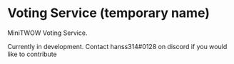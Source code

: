 # Voting Service (temporary name)

MiniTWOW Voting Service.

Currently in development. 
Contact hanss314#0128 on discord if you would like to contribute
